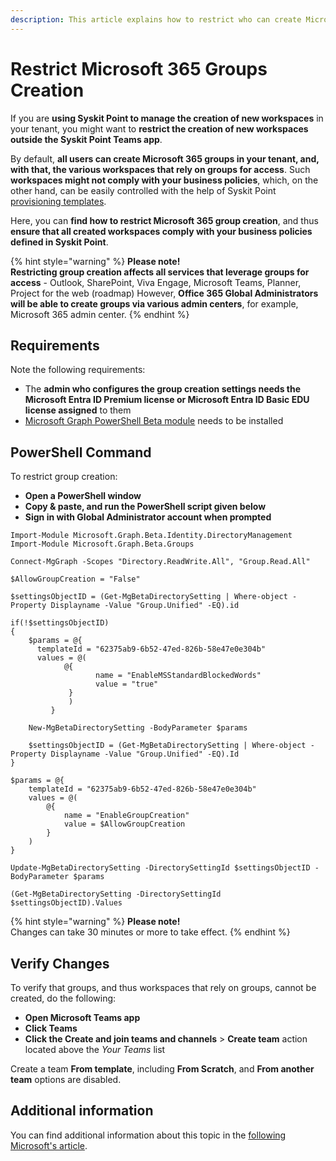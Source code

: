 ```yaml
---
description: This article explains how to restrict who can create Microsoft 365 groups in your tenant.
---
```


# Restrict Microsoft 365 Groups Creation

If you are **using Syskit Point to manage the creation of new workspaces** in your tenant, you might want to **restrict the creation of new workspaces outside the Syskit Point Teams app**. 

By default, **all users can create Microsoft 365 groups in your tenant, and, with that, the various workspaces that rely on groups for access**. 
Such **workspaces might not comply with your business policies**,  which, on the other hand, can be easily controlled with the help of Syskit Point [provisioning templates](templates.md).

Here, you can **find how to restrict Microsoft 365 group creation**, and thus **ensure that all created workspaces comply with your business policies defined in Syskit Point**.

{% hint style="warning" %}
**Please note!**  
**Restricting group creation affects all services that leverage groups for access** - Outlook, SharePoint, Viva Engage, Microsoft Teams, Planner, Project for the web (roadmap)
However, **Office 365 Global Administrators will be able to create groups via various admin centers**, for example, Microsoft 365 admin center.
{% endhint %}

## Requirements

Note the following requirements:
* The **admin who configures the group creation settings needs the Microsoft Entra ID Premium license or Microsoft Entra ID Basic EDU license assigned** to them
* [Microsoft Graph PowerShell Beta module](https://learn.microsoft.com/en-us/powershell/microsoftgraph/installation?view=graph-powershell-1.0) needs to be installed

## PowerShell Command

To restrict group creation:
* **Open a PowerShell window**
* **Copy & paste, and run the PowerShell script given below**
* **Sign in with Global Administrator account when prompted**

```
Import-Module Microsoft.Graph.Beta.Identity.DirectoryManagement
Import-Module Microsoft.Graph.Beta.Groups

Connect-MgGraph -Scopes "Directory.ReadWrite.All", "Group.Read.All"

$AllowGroupCreation = "False"

$settingsObjectID = (Get-MgBetaDirectorySetting | Where-object -Property Displayname -Value "Group.Unified" -EQ).id

if(!$settingsObjectID)
{
    $params = @{
	  templateId = "62375ab9-6b52-47ed-826b-58e47e0e304b"
	  values = @(
		    @{
			       name = "EnableMSStandardBlockedWords"
			       value = "true"
		     }
	 	     )
	     }
	
    New-MgBetaDirectorySetting -BodyParameter $params
	
    $settingsObjectID = (Get-MgBetaDirectorySetting | Where-object -Property Displayname -Value "Group.Unified" -EQ).Id
}

$params = @{
	templateId = "62375ab9-6b52-47ed-826b-58e47e0e304b"
	values = @(
		@{
			name = "EnableGroupCreation"
			value = $AllowGroupCreation
		}
	)
}

Update-MgBetaDirectorySetting -DirectorySettingId $settingsObjectID -BodyParameter $params

(Get-MgBetaDirectorySetting -DirectorySettingId $settingsObjectID).Values
```

{% hint style="warning" %}
**Please note!**  
Changes can take 30 minutes or more to take effect.
{% endhint %}

## Verify Changes

To verify that groups, and thus workspaces that rely on groups, cannot be created, do the following:
* **Open Microsoft Teams app**
* **Click Teams**
* **Click the Create and join teams and channels** > **Create team** action located above the _Your Teams_ list

Create a team **From template**, including **From Scratch**, and **From another team** options are disabled.

## Additional information

You can find additional information about this topic in the [following Microsoft's article](https://docs.microsoft.com/en-us/microsoft-365/solutions/manage-creation-of-groups?view=o365-worldwide).